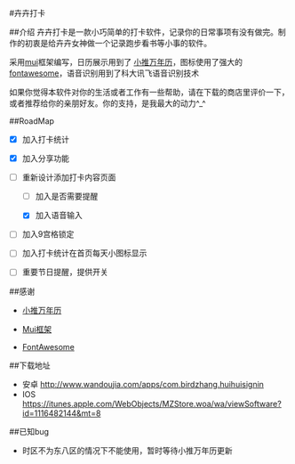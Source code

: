 #卉卉打卡

##介绍
卉卉打卡是一款小巧简单的打卡软件，记录你的日常事项有没有做完。制作的初衷是给卉卉女神做一个记录跑步看书等小事的软件。
	
采用<a href="http://www.dcloud.io/mui.html">mui</a>框架编写，日历展示用到了
					<a href="https://github.com/zzyss86/LunarCalendar">小推万年历</a>，图标使用了强大的<a	href="http://fontawesome.io/icons/">fontawesome</a>，语音识别用到了科大讯飞语音识别技术<br />
					

如果你觉得本软件对你的生活或者工作有一些帮助，请在下载的商店里评价一下，或者推荐给你的亲朋好友。你的支持，是我最大的动力^_^


##RoadMap

- [x] 加入打卡统计

- [x] 加入分享功能

- [ ] 重新设计添加打卡内容页面
	
	- [ ] 加入是否需要提醒
	
	- [x] 加入语音输入

- [ ] 加入9宫格锁定

- [ ] 加入打卡统计在首页每天小图标显示

- [ ] 重要节日提醒，提供开关


##感谢

* <a href="https://github.com/zzyss86/LunarCalendar">小推万年历</a>

* <a href="http://www.dcloud.io/mui.html">Mui框架</a>

* <a href="http://fontawesome.io/icons/">FontAwesome</a>


##下载地址

* 安卓
	http://www.wandoujia.com/apps/com.birdzhang.huihuisignin
* IOS
	https://itunes.apple.com/WebObjects/MZStore.woa/wa/viewSoftware?id=1116482144&mt=8
	
##已知bug

* 时区不为东八区的情况下不能使用，暂时等待小推万年历更新